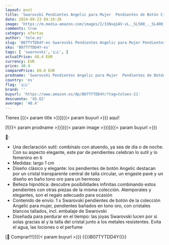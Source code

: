 ```yaml
---
layout: post
title: 'Swarovski Pendientes Angelic para Mujer  Pendientes de Botón Circulares  Cristales Blancos  Baño Tono Oro  Colección Angelic de Swarovski'
date: 2024-09-23 04:10:26
image: 'https://m.media-amazon.com/images/I/31Nxq1AV-vL._SL500_._SL400_.jpg'
comments: true
category: ofertas
author: 'tole.es'
slug: 'B07TYTDD4Y-es Swarovski Pendientes Angelic para Mujer Pendientes de...'
sku: 'B07TYTDD4Y-es'
tags: [ 'swarovski','🇪🇸', ]
actualPrice: 48.4 EUR
currency: EUR
price: 48.4
comparePrice: 89.0 EUR
prodname: 'Swarovski Pendientes Angelic para Mujer  Pendientes de Botón Circulares  Cristales Blancos  Baño Tono Oro  Colección Angelic de Swarovski'
country: 'es'
flag: '🇪🇸'
brand: ''
buyurl: 'https://www.amazon.es/dp/B07TYTDD4Y/?tag=tolees-21'
descuento: '45.62'
average: '48.4'
---
```


Tienes [{{< param title >}}]({{< param buyurl >}}) aqui!

[![{{< param prodname >}}]({{< param image >}})]({{< param buyurl >}})

🔎:

- Una declaración sutil: combínalo con atuendo, ya sea de día o de noche. Con su aspecto elegante, este par de pendientes celebran lo sutil y lo femenino en ti
- Medidas: largo 1 cm
- Diseño clásico y elegante: los pendientes de botón Angelic destacan por un cristal transparente central de talla circular, un engaste pavé y un diseño en baño tono oro para un hermoso
- Belleza hipnótica: descubre posibilidades infinitas combinando estos pendientes con otras piezas de la misma colección. Atemporales y elegantes, son el regalo adecuado para ocasión
- Contenido de envío: 1 x Swarovski pendientes de botón de la colección Angelic para mujer, pendientes bañados en tono oro, con cristales blancos tallados, incl. embalaje de Swarovski
- Diseñada para perdurar en el tiempo: las joyas Swarovski lucen por si solas gracias al y la talla del cristal junto a los metales resistentes. Evita el agua, las lociones o el perfume

[🛒 Comprar!!!]({{< param buyurl >}})
{{<world>}}B07TYTDD4Y{{</world>}}
